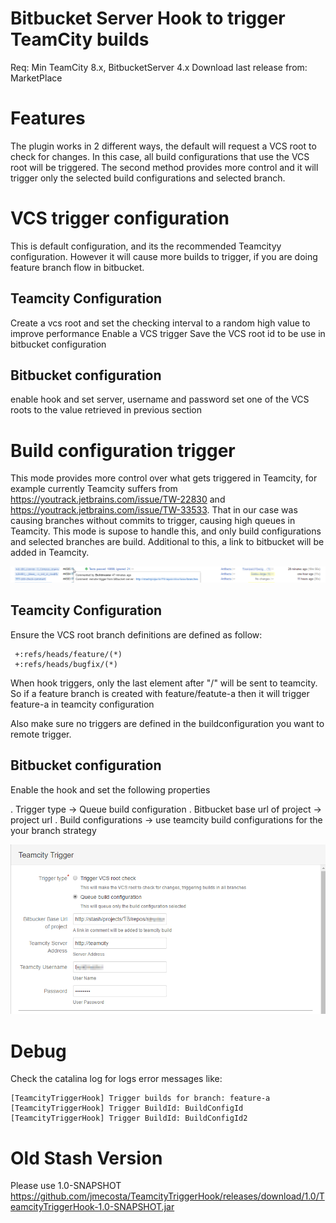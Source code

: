 # Bitbucket Server Hook to trigger TeamCity builds

Req: Min TeamCity 8.x, BitbucketServer 4.x
Download last release from: MarketPlace

# Features
   The plugin works in 2 different ways, the default will request a VCS root to check for changes. In this case, all build configurations that use the VCS root will be triggered. 
   The second method provides more control and it will trigger only the selected build configurations and selected branch.

# VCS trigger configuration 
   This is default configuration, and its the recommended Teamcityy configuration. However it will cause more builds to trigger, if you are doing feature branch flow in bitbucket.

## Teamcity Configuration
   Create a vcs root and set the checking interval to a random high value to improve performance
   Enable a VCS trigger
   Save the VCS root id to be use in bitbucket configuration

## Bitbucket configuration
   enable hook and set server, username and password
   set one of the VCS roots to the value retrieved in previous section

# Build configuration trigger
  This mode provides more control over what gets triggered in Teamcity, for example currently Teamcity suffers from https://youtrack.jetbrains.com/issue/TW-22830 and https://youtrack.jetbrains.com/issue/TW-33533. That in our case was causing branches without commits to trigger, causing high queues in Teamcity. 
  This mode is supose to handle this, and only build configurations and selected branches are build. Additional to this, a link to bitbucket will be added in Teamcity.

![](images/teamcity-comment.png)

## Teamcity Configuration
  Ensure the VCS root branch definitions are defined as follow:

     +:refs/heads/feature/(*)
     +:refs/heads/bugfix/(*)

  When hook triggers, only the last element after "/" will be sent to teamcity. So if a feature branch is created with
     feature/featute-a then it will trigger feature-a in teamcity configuration

  Also make sure no triggers are defined in the buildconfiguration you want to remote trigger.

## Bitbucket configuration
  Enable the hook and set the following properties

  . Trigger type -> Queue build configuration
  . Bitbucket base url of project -> project url
  . Build configurations -> use teamcity build configurations for the your branch strategy

![](images/hook-configuraiton.png)

# Debug
  Check the catalina log for logs error messages like:

    [TeamcityTriggerHook] Trigger builds for branch: feature-a
    [TeamcityTriggerHook] Trigger BuildId: BuildConfigId
    [TeamcityTriggerHook] Trigger BuildId: BuildConfigId2

# Old Stash Version
Please use 1.0-SNAPSHOT 
https://github.com/jmecosta/TeamcityTriggerHook/releases/download/1.0/TeamcityTriggerHook-1.0-SNAPSHOT.jar
